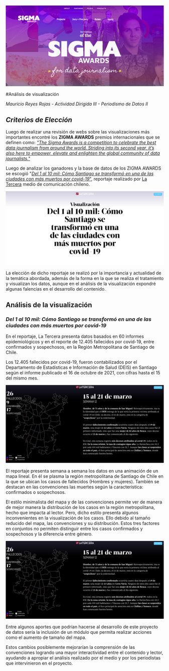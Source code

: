 [![En Imagen Presentación del proyecto Sigma Awards](https://github.com/mauricioreyes87/docs/blob/main/img/act1-g1.png?raw=true)]()

#Análisis de visualización 

_Mauricio Reyes Rojas - Actividad Dirigida III - Periodismo de Datos II_

## *Criterios de Elección*

Luego de realizar una revisión de webs sobre las visualizaciones más importantes encontré los **ZIGMA AWARDS** premios internacionales que se definen como: [_"The Sigma Awards is a competition to celebrate the best data journalism from around the world. Striding into its second year, it’s also here to empower, elevate and enlighten the global community of data journalists."_](https://sigmaawards.org/)

Luego de analizar los ganadores y la base de datos de los ZIGMA AWARDS se escogió "[_Del 1 al 10 mil: Cómo Santiago se transformó en una de las ciudades con más muertos por covid-19_"](http://interactivo.latercera.com/muertos-covid-santiago/muertos-covid-santiago-data/), reportaje realizado por [La Tercera](latercera.com) medio de comunicación chileno.

[![En Imagen Presentación del reportaje Del 1 al 10 mil: Cómo Santiago se transformó en una de las ciudades con más muertos por covid-19_desarrollado por el diario la Tercera de Chile ](https://github.com/mauricioreyes87/docs/blob/main/img/act1-g2.png?raw=true)]()

La elección de dicho reportaje se realizó por la importancia y actualidad de la temática abordada, además de la forma en la que se realiza el tratamiento y visualizan los datos, aunque en el análisis de la visualización expondré algunas falencias en el desarrollo del contenido.

## Análisis de la visualización

### *Del 1 al 10 mil: Cómo Santiago se transformó en una de las ciudades con más muertos por covid-19*

En el reportaje, La Tercera presenta datos basados en 60 informes epidemiológicos y en el reporte de 12.405 fallecidos por covid-19, entre confirmados y sospechosos, en la Región Metropolitana de Santiago de Chile.

Los 12.405 fallecidos por covid-19, fueron contabilizados por el Departamento de Estadísticas e Información de Salud (DEIS) en Santiago según el informe publicado el 16 de octubre de 2021, con cifras hasta el 15 del mismo mes.

[![En Imagen presentación del apartes del reporje ](https://github.com/mauricioreyes87/docs/blob/main/img/act1-g3.png?raw=true)]()

El reportaje presenta semana a semana los datos en una animación de un mapa lineal. En él se plasma la región metropolitana  de Santiago de Chile en la que se ubican los casos de fallecidos (Hombres y mujeres). También se destacan en las convenciones las muertes según la característica: confirmados o sospechosos.

El estilo minimalista del mapa y de las convenciones permite ver de manera de mejor manera la distribución de los casos en la región metropolitana, hecho que impacta al lector. Pero, dicho estilo presenta algunos inconvenientes en la visualización de los casos. Ello debido al tamaño reducido del mapa, las convenciones y su distribución. Estos tres factores en conjuntos no  permiten distinguir entre los casos confirmados y sospechosos y la diferencia entre género.

[![En Imagen presentación del apartes del reporje ](https://github.com/mauricioreyes87/docs/blob/main/img/act1-g3.png?raw=true)]()

Entre algunos aportes que podrían hacerse al desarrollo de este proyecto de datos sería la inclusión de un módulo que permita realizar acciones  como el aumento de tamaño del mapa.

Estos cambios posiblemente mejorarían la comprensión de las convenciones logrando una mayor interactividad entre el contenido y lector, ayudando a apropiar el análisis realizado por el medio y por los periodistas que intervinieron en el proyecto.

